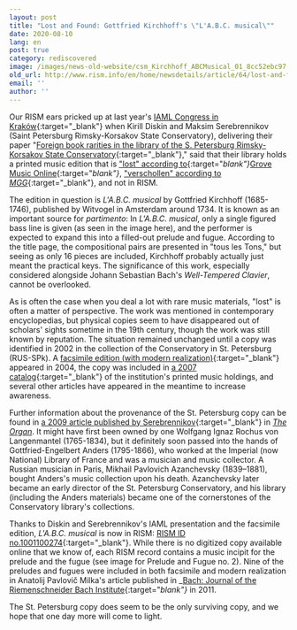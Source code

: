 ```yaml
---
layout: post
title: "Lost and Found: Gottfried Kirchhoff's \"L'A.B.C. musical\""
date: 2020-08-10
lang: en
post: true
category: rediscovered
image: /images/news-old-website/csm_Kirchhoff_ABCMusical_01_8cc52ebc97.png
old_url: http://www.rism.info/en/home/newsdetails/article/64/lost-and-found-gottfried-kirchhoffs-labc-musical.html?tx_ttnews[year]=2020&tx_ttnews[month]=07&cHash=ea1de376a8e7ebdc3c04f45f50e9f37c
email: ''
author: ''
---
```



Our RISM ears pricked up at last year's [IAML Congress in Kraków](https://www.iaml.info/congresses/2019-krakow){:target="_blank"} when Kirill Diskin and Maksim Serebrennikov (Saint Petersburg Rimsky-Korsakov State Conservatory), delivering their paper "[Foreign book rarities in the library of the S. Petersburg Rimsky-Korsakov State Conservatory](https://iaml2019.sched.com/event/RcrV/musical-games-letters-and-book-rarities){:target="_blank"}," said that their library holds a printed music edition that is ["lost" according to](https://doi.org/10.1093/gmo/9781561592630.article.15046){:target="_blank"}_[Grove Music Online](https://doi.org/10.1093/gmo/9781561592630.article.15046){:target="_blank"}_, ["verschollen" according to _MGG_](https://www.mgg-online.com/mgg/stable/28149){:target="_blank"}, and not in RISM.

The edition in question is _L'A.B.C. musical_ by Gottfried Kirchhoff (1685-1746), published by Witvogel in Amsterdam around 1734. It is known as an important source for _partimento_: In _L'A.B.C. musical_, only a single figured bass line is given (as seen in the image here), and the performer is expected to expand this into a filled-out prelude and fugue. According to the title page, the compositional pairs are presented in "tous les Tons," but seeing as only 16 pieces are included, Kirchhoff probably actually just meant the practical keys. The significance of this work, especially considered alongside Johann Sebastian Bach's _Well-Tempered Clavier_, cannot be overlooked.

As is often the case when you deal a lot with rare music materials, "lost" is often a matter of perspective. The work was mentioned in contemporary encyclopedias, but physical copies seem to have disappeared out of scholars' sights sometime in the 19th century, though the work was still known by reputation. The situation remained unchanged until a copy was identified in 2002 in the collection of the Conservatory in St. Petersburg (RUS-SPk). A [facsimile edition (with modern realization)](https://opac.rism.info/search?id=lit50005797&View=rism){:target="_blank"} appeared in 2004, the copy was included in [a 2007 catalog](https://opac.rism.info/search?id=lit30022773&View=rism){:target="_blank"} of the institution's printed music holdings, and several other articles have appeared in the meantime to increase awareness.

Further information about the provenance of the St. Petersburg copy can be found in [a 2009 article published by Serebrennikov](https://www.academia.edu/19181656/_L_A.B.C._Musical_by_Gottfried_Kirchhoff_A_Work_Thought_to_be_Lost_The_Organ._2009._No._350._P._21_27){:target="_blank"} in [_The Organ_](https://opac.rism.info/search?id=lit50006082&View=rism). It might have first been owned by one Wolfgang Ignaz Rochus von Langenmantel (1765-1834), but it definitely soon passed into the hands of Gottfried-Engelbert Anders (1795-1866), who worked at the Imperial (now National) Library of France and was a musician and music collector. A Russian musician in Paris, Mikhail Pavlovich Azanchevsky (1839–1881), bought Anders's music collection upon his death. Azanchevsky later became an early director of the St. Petersburg Conservatory, and his library (including the Anders materials) became one of the cornerstones of the Conservatory library's collections.

Thanks to Diskin and Serebrennikov's IAML presentation and the facsimile edition, _L'A.B.C. musical_ is now in RISM: [RISM ID no.1001100274](https://opac.rism.info/search?id=1001100274&View=rism&Language=en){:target="_blank"}. While there is no digitized copy available online that we know of, each RISM record contains a music incipit for the prelude and the fugue (see image for Prelude and Fugue no. 2). Nine of the preludes and fugues were included in both facsimile and modern realization in Anatolij Pavlovič Milka's article published in _[Bach: Journal of the Riemenschneider Bach Institute](https://www.jstor.org/stable/41640607){:target="_blank"}_ in 2011.

The St. Petersburg copy does seem to be the only surviving copy, and we hope that one day more will come to light.



